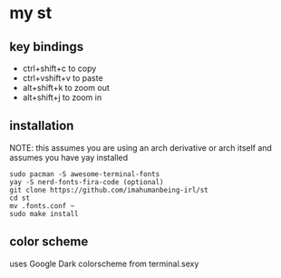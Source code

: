 # my st
## key bindings
+ ctrl+shift+c to copy
+ ctrl+vshift+v to paste
+ alt+shift+k to zoom out
+ alt+shift+j to zoom in

## installation
NOTE: this assumes you are using an arch derivative or arch itself and assumes you have yay installed
```
sudo pacman -S awesome-terminal-fonts
yay -S nerd-fonts-fira-code (optional)
git clone https://github.com/imahumanbeing-irl/st
cd st
mv .fonts.conf ~
sudo make install
```

## color scheme
uses Google Dark colorscheme from terminal.sexy
